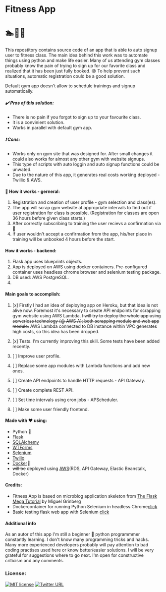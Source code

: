 # Fitness App
# :swimmer::bicyclist::runner:

This repostitory contains source code of an app that is able to auto signup user to fitness class. The main idea behind this work was to automate things using python and make life easier.
Many of us attending gym classes probably know the pain of trying to sign up for our favorite class and realized that it has been just fully booked. :disappointed: To help prevent such situations, automatic registration could be a good solution. 

Default gym app doesn't allow to schedule trainings and signup automatically.


##### :heavy_check_mark: Pros of this solution:
* There is no pain if you forgot to sign up to your favourite class.
* It is a convinient solution.
* Works in parallel with default gym app.

##### :heavy_exclamation_mark: Cons:
* Works only on gym site that was designed for. After small changes it could also works for almost any other gym with website signups.
* This type of scripts with auto loggin and auto signup functions could be unwated.
* Due to the nature of this app, it generates real costs working deployed - Twillio & AWS. 

#### :hammer: How it works - gerneral:
1. Registration and creation of user profile - gym selection and class(es).
2. The app will scrap gym website at appropriate intervals to find out if user registration for class is possible. (Registration for classes are open 36 hours before given class starts.)
3. After correctly subscribing to training the user recievs a confirmation via :iphone:
4. If user wouldn't accept a confirmation from the app, his/her place in training will be unbooked 4 hours before the start.

#### How it works - backend:
1. Flask app uses blueprints objects.
1. App is deployed on AWS using docker containers. Pre-configured container uses headless chrome browser and selenium testing package.
2. DB used: AWS PostgreSQL.
3. 



#### Main goals to accomplish:
1. [x] Firstly I had an idea of deploying app on Heroku, but that idea is not alive now. Foremost it's necessary to create API endpoints for scrapping gym website using AWS Lambda. ~~I will try to deploy the whole app using serverless technology (@ AWS Λ); both scrapping module and web app module.~~ AWS Lambda connected to DB instance within VPC generates high costs, so this idea has been dropped.
2. [x] Tests. I'm currently improving this skill. Some tests have been added recently.
3. [ ] Improve user profile.
4. [ ] Replace some app modules with Lambda functions and add new ones.
5. [ ] Create API endpoints to handle HTTP requests - API Gateway.

6. [ ] Create complete REST API.
7. [ ] Set time intervals using cron jobs - APScheduler.
8. [ ] Make some user friendly frontend.

#### Made with :heart: using:
* Python :snake:
* [Flask](https://github.com/pallets/flask)
* [SQLAlchemy](https://github.com/pallets/flask-sqlalchemy)
* [WTForms](https://flask-wtf.readthedocs.io/en/stable/)
* [Selenium](https://github.com/SeleniumHQ/selenium)
* [Twilio](https://www.twilio.com/)
* [Docker](https://www.docker.com/):whale:
* ~~will be~~ deployed using [AWS](https://aws.amazon.com/lambda/)(RDS, API Gateway, Elastic Beanstalk, Docker)

#### Credits:
 - Fitness App is based on microblog application skeleton from [The Flask Mega Tutorial](https://blog.miguelgrinberg.com/post/the-flask-mega-tutorial-part-i-hello-world) by Miguel Grinberg
 - Dockercontainer for running Python Selenium in headless Chrome[click](https://github.com/joyzoursky/docker-python-chromedriver)
 - Basic testing flask web app with Selenium [click](https://scotch.io/tutorials/test-a-flask-app-with-selenium-webdriver-part-1)


#### Additional info
As an autor of this app I'm still a beginner :beginner: python programmmer constantly learning. I don't know many programming tricks and hacks. Many more experienced developers probably will pay attention to bad coding practises used here or know better/easier solutions. I will be very grateful for suggestions where to go next. I'm open for constructive criticism and any comments.

### License:
[![MIT license](http://img.shields.io/badge/license-MIT-brightgreen.svg)](http://opensource.org/licenses/MIT) [![Twitter URL](https://img.shields.io/twitter/url/https/twitter.com/fold_left.svg?style=social&label=%20%40mihalw28)](https://twitter.com/mihalw28)
